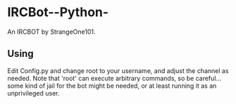 # IRCBot--Python- #

An IRCBOT by StrangeOne101.

## Using ##

Edit Config.py and change root to your username, and adjust the channel as
needed.
Note that 'root' can execute arbitrary commands, so be careful... some kind of
jail for the bot might be needed, or at least running it as an unprivileged
user.

